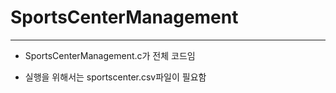 # SportsCenterManagement

---

+ SportsCenterManagement.c가 전체 코드임

+ 실행을 위해서는 sportscenter.csv파일이 필요함

